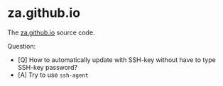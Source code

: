za.github.io
============

The [za.github.io](http://za.github.io) source code. 

Question:
* [Q] How to automatically update with SSH-key without have to type SSH-key password?
* [A] Try to use ``ssh-agent`` 
